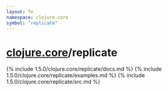 ```yaml
---
layout: fn
namespace: clojure.core
symbol: "replicate"
---
```


# [clojure.core](../)/replicate

{% include 1.5.0/clojure.core/replicate/docs.md %}
{% include 1.5.0/clojure.core/replicate/examples.md %}
{% include 1.5.0/clojure.core/replicate/src.md %}

